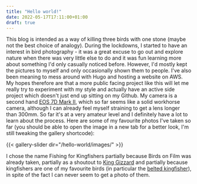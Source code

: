 ```yaml
---
title: "Hello world!"
date: 2022-05-17T17:11:00+01:00
draft: true
---
```


This blog is intended as a way of killing three birds with one stone (maybe not the best choice of analogy). During the lockdowns, I started to have an interest in bird photography - it was a great excuse to go out and explore nature when there was very little else to do and it was fun learning more about something I'd only casually noticed before. However, I'd mostly kept the pictures to myself and only occasionally shown them to people. I've also been meaning to mess around with Hugo and hosting a website on AWS. My hopes therefore are that a more public facing project like this will let me really try to experiment with my style and actually have an active side project which doesn't just end up sitting on my Github. My camera is a second hand [EOS 7D Mark II](https://www.canon.co.uk/for_home/product_finder/cameras/digital_slr/eos_7d_mark_ii/), which so far seems like a solid workhorse camera, although I can already feel myself straining to get a lens longer than 300mm. So far it's at a very amateur level and I definitely have a lot to learn about the process. Here are some of my favourite photos I've taken so far (you should be able to open the image in a new tab for a better look, I'm still tweaking the gallery shortcode):

{{< gallery-slider dir="/hello-world/images/" >}}

I chose the name Fishing for Kingfishers partially because Birds on Film was already taken, partially as a shoutout to [King Gizzard](https://en.wikipedia.org/wiki/Fishing_for_Fishies) and partially because kingfishers are one of my favourite birds (in particular the [belted kingfisher](https://en.wikipedia.org/wiki/Belted_kingfisher)), in spite of the fact I can never seem to get a photo of them.


